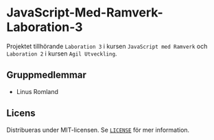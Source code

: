 # JavaScript-Med-Ramverk-Laboration-3

Projektet tillhörande `Laboration 3` i kursen `JavaScript med Ramverk` och `Laboration 2` i kursen `Agil Utveckling`. 
## Gruppmedlemmar

-   Linus Romland

## Licens

Distribueras under MIT-licensen. Se [`LICENSE`](LICENSE) för mer information.
